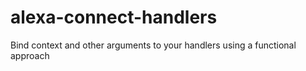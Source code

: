 # alexa-connect-handlers
Bind context and other arguments to your handlers using a functional approach
